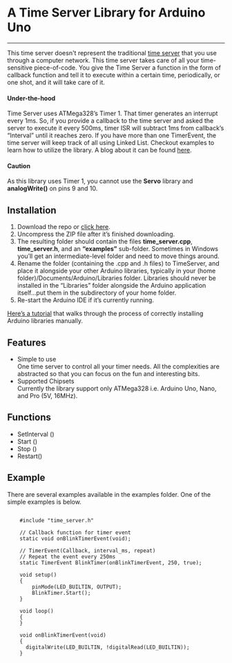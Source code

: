 # A Time Server Library for Arduino Uno
---
This time server doesn't represent the traditional [time server](https://en.wikipedia.org/wiki/Time_server) that you use through a computer network. This time server takes care of all your time-sensitive piece-of-code. You give the Time Server a function in the form of callback function and tell it to execute within a certain time, periodically, or one shot, and it will take care of it.

#### Under-the-hood
Time Server uses ATMega328’s Timer 1. That timer generates an interrupt every 1ms. So, if you provide a callback to the time server and asked the server to execute it every 500ms, timer ISR will subtract 1ms from callback’s “Interval” until it reaches zero. If you have more than one TimerEvent, the time server will keep track of all using Linked List.
Checkout examples to learn how to utilize the library. A blog about it can be found [here]( https://mirzafahad.github.io/2020-04-30-time-server/).

#### Caution
As this library uses Timer 1, you cannot use the **Servo** library and **analogWrite()** on pins 9 and 10.

## Installation
1.	Download the repo or [click here]( https://github.com/mirzafahad/Time_Server_Arduino/archive/master.zip).
2.	Uncompress the ZIP file after it’s finished downloading.
3.	The resulting folder should contain the files **time\_server.cpp**, **time\_server.h**, and an **“examples”** sub-folder. Sometimes in Windows you’ll get an intermediate-level folder and need to move things around.
4.	Rename the folder (containing the .cpp and .h files) to TimeServer, and place it alongside your other Arduino libraries, typically in your (home folder)/Documents/Arduino/Libraries folder. Libraries should never be installed in the “Libraries” folder alongside the Arduino application itself…put them in the subdirectory of your home folder.
5.	Re-start the Arduino IDE if it’s currently running.

[Here’s a tutorial]( https://learn.adafruit.com/adafruit-all-about-arduino-libraries-install-use/how-to-install-a-library) that walks through the process of correctly installing Arduino libraries manually.


## Features
* Simple to use  
One time server to control all your timer needs. All the complexities are abstracted so that you can focus on the fun and interesting bits.  
* Supported Chipsets  
Currently the library support only ATMega328 i.e. Arduino Uno, Nano, and Pro (5V, 16MHz).


## Functions
* SetInterval ()
* Start ()
* Stop ()
* Restart()

## Example
There are several examples available in the examples folder. One of the simple examples is below.

```

	#include "time_server.h"
	
	// Callback function for timer event
	static void onBlinkTimerEvent(void);
	
	// TimerEvent(Callback, interval_ms, repeat)
	// Repeat the event every 250ms
	static TimerEvent BlinkTimer(onBlinkTimerEvent, 250, true);
	
	void setup() 
	{
	    pinMode(LED_BUILTIN, OUTPUT);
	    BlinkTimer.Start();
	}
	
	void loop() 
	{
	}
	
	void onBlinkTimerEvent(void)
	{
	  digitalWrite(LED_BUILTIN, !digitalRead(LED_BUILTIN));
	}
```